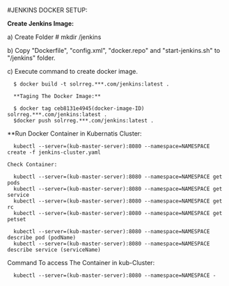 
#JENKINS DOCKER SETUP:

**Create Jenkins Image:**

  a) Create Folder
      # mkdir /jenkins
      
  b) Copy "Dockerfile", "config.xml", "docker.repo" and "start-jenkins.sh" to "/jenkins" folder.

  c) Execute command to create docker image.
  
      $ docker build -t solrreg.***.com/jenkins:latest .
      
      **Taging The Docker Image:**
      
      $ docker tag ceb8131e4945(docker-image-ID) solrreg.***.com/jenkins:latest .
      $docker push solrreg.***.com/jenkins:latest .
      
 
 **Run Docker Container in Kubernatis Cluster:
 
      kubectl --server=(kub-master-server):8080 --namespace=NAMESPACE create -f jenkins-cluster.yaml
    
    Check Container:
      
      kubectl --server=(kub-master-server):8080 --namespace=NAMESPACE get pods
      kubectl --server=(kub-master-server):8080 --namespace=NAMESPACE get service
      kubectl --server=(kub-master-server):8080 --namespace=NAMESPACE get rc
      kubectl --server=(kub-master-server):8080 --namespace=NAMESPACE get petset
      
      kubectl --server=(kub-master-server):8080 --namespace=NAMESPACE describe pod (podName)
      kubectl --server=(kub-master-server):8080 --namespace=NAMESPACE describe service (serviceName)
  
  
  Command To access The Container in kub-Cluster:
    
      
      kubectl --server=(kub-master-server):8080 --namespace=NAMESPACE -

